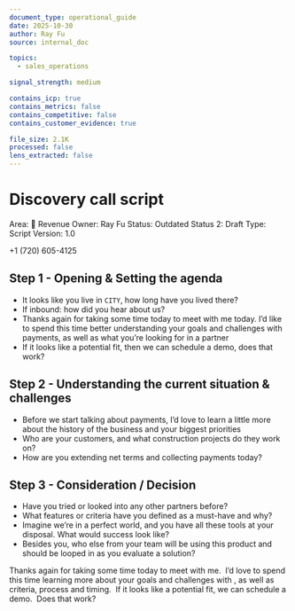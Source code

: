 ```yaml
---
document_type: operational_guide
date: 2025-10-30
author: Ray Fu
source: internal_doc

topics:
  - sales_operations

signal_strength: medium

contains_icp: true
contains_metrics: false
contains_competitive: false
contains_customer_evidence: true

file_size: 2.1K
processed: false
lens_extracted: false
---
```


# Discovery call script

Area: 🤑 Revenue
Owner: Ray Fu
Status: Outdated
Status 2: Draft
Type: Script
Version: 1.0

+1 (720) 605-4125

## Step 1 - Opening & Setting the agenda

- It looks like you live in `CITY`, how long have you lived there?
- If inbound: how did you hear about us?
- Thanks again for taking some time today to meet with me today. I’d like to spend this time better understanding your goals and challenges with payments, as well as what you’re looking for in a partner
- If it looks like a potential fit, then we can schedule a demo, does that work?

## Step 2 - Understanding the current situation & challenges

- Before we start talking about payments, I’d love to learn a little more about the history of the business and your biggest priorities
- Who are your customers, and what construction projects do they work on?
- How are you extending net terms and collecting payments today?

## Step 3 - Consideration / Decision

- Have you tried or looked into any other partners before?
- What features or criteria have you defined as a must-have and why?
- Imagine we’re in a perfect world, and you have all these tools at your disposal. What would success look like?
- Besides you, who else from your team will be using this product and should be looped in as you evaluate a solution?

Thanks again for taking some time today to meet with me.  I’d love to spend this time learning more about your goals and challenges with <benefit you solve>, as well as criteria, process and timing.  If it looks like a potential fit, we can schedule a demo.  Does that work?